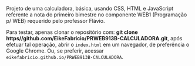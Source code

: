 Projeto de uma calculadora, básica, usando CSS, HTML e JavaScript referente a nota do primeiro bimestre no componente WEB1 (Programação p/ WEB) requerido pelo professor Flávio.

Para testar, apenas clonar o repositório com: **git clone https//github.com/EikeFabricio/PRWEB913B-CALCULADORA.git**, após efetuar tal operação, abrir o `index.html` em um navegador, de preferência o Google Chrome. Ou, se preferir, acessar `eikefabricio.github.io/PRWEB913B-CALCULADORA`.
